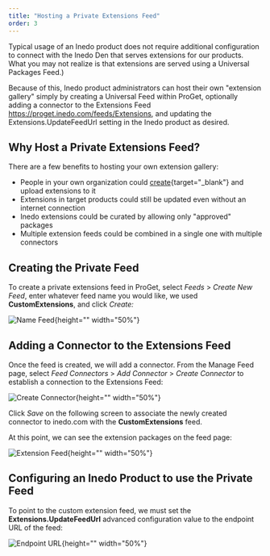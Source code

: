```yaml
---
title: "Hosting a Private Extensions Feed"
order: 3
---
```


Typical usage of an Inedo product does not require additional configuration to connect with the Inedo Den that serves extensions for our products. What you may not realize is that extensions are served using a Universal Packages Feed.)

Because of this, Inedo product administrators can host their own "extension gallery" simply by creating a Universal Feed within ProGet, optionally adding a connector to the Extensions Feed https://proget.inedo.com/feeds/Extensions, and updating the Extensions.UpdateFeedUrl setting in the Inedo product as desired.

## Why Host a Private Extensions Feed? 

There are a few benefits to hosting your own extension gallery:

- People in your own organization could [create](/docs/inedosdk/extending-inedo-tools-using-the-sdk/inedosdk-extending-creating){target="_blank"} and upload extensions to it
- Extensions in target products could still be updated even without an internet connection
- Inedo extensions could be curated by allowing only "approved" packages
- Multiple extension feeds could be combined in a single one with multiple connectors

## Creating the Private Feed 

To create a private extensions feed in ProGet, select *Feeds* > *Create New Feed*, enter whatever feed name you would like, we used **CustomExtensions**, and click *Create:*

![Name Feed](/resources/docs/inedosdk-feeds-namefeed.png){height="" width="50%"}

## Adding a Connector to the Extensions Feed

Once the feed is created, we will add a connector. From the Manage Feed page, select *Feed Connectors* > *Add Connector* >  *Create Connector* to establish a connection to the Extensions Feed:

![Create Connector](/resources/docs/inedosdk-connectors-configure.png){height="" width="50%"}

Click *Save* on the following screen to associate the newly created connector to inedo.com with the **CustomExtensions** feed.

At this point, we can see the extension packages on the feed page:

![Extension Feed](/resources/docs/inedosdk-feeds-extensionfeed.png){height="" width="50%"}

## Configuring an Inedo Product to use the Private Feed 

To point to the custom extension feed, we must set the **Extensions.UpdateFeedUrl** advanced configuration value to the endpoint URL of the feed:

![Endpoint URL](/resources/docs/inedosdk-feeds-url.png){height="" width="50%"}